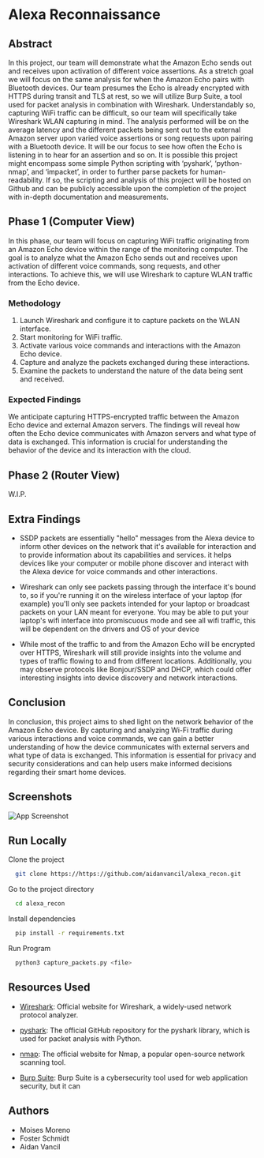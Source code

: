 
# Alexa Reconnaissance

## Abstract 
In this project, our team will demonstrate what the Amazon Echo sends out and receives upon activation of different voice assertions. As a stretch goal we will focus on the same analysis for when the Amazon Echo pairs with Bluetooth devices. Our team presumes the Echo is already encrypted with HTTPS during transit and TLS at rest, so we will utilize Burp Suite, a tool used for packet analysis in combination with Wireshark. Understandably so, capturing WiFi traffic can be difficult, so our team will specifically take Wireshark WLAN capturing in mind. The analysis performed will be on the average latency and the different packets being sent out to the external Amazon server upon varied voice assertions or song requests upon pairing with a Bluetooth device. It will be our focus to see how often the Echo is listening in to hear for an assertion and so on. It is possible this project might encompass some simple Python scripting with ‘pyshark’, ‘python-nmap’, and ‘impacket’, in order to further parse packets for human-readability. If so, the scripting and analysis of this project will be hosted on Github and can be publicly accessible upon the completion of the project with in-depth documentation and measurements.

## Phase 1 (Computer View)
In this phase, our team will focus on capturing WiFi traffic originating from an Amazon Echo device within the range of the monitoring computer. The goal is to analyze what the Amazon Echo sends out and receives upon activation of different voice commands, song requests, and other interactions. To achieve this, we will use Wireshark to capture WLAN traffic from the Echo device.

### Methodology
1. Launch Wireshark and configure it to capture packets on the WLAN interface.
2. Start monitoring for WiFi traffic.
3. Activate various voice commands and interactions with the Amazon Echo device.
4. Capture and analyze the packets exchanged during these interactions.
5. Examine the packets to understand the nature of the data being sent and received.

### Expected Findings
We anticipate capturing HTTPS-encrypted traffic between the Amazon Echo device and external Amazon servers. The findings will reveal how often the Echo device communicates with Amazon servers and what type of data is exchanged. This information is crucial for understanding the behavior of the device and its interaction with the cloud.

## Phase 2 (Router View)
W.I.P.

## Extra Findings
- SSDP packets are essentially "hello" messages from the Alexa device to inform other devices on the network that it's available for interaction and to provide information about its capabilities and services.  it helps devices like your computer or mobile phone discover and interact with the Alexa device for voice commands and other interactions.

- Wireshark can only see packets passing through the interface it's bound to, so if you're running it on the wireless interface of your laptop (for example) you'll only see packets intended for your laptop or broadcast packets on your LAN meant for everyone. You may be able to put your laptop's wifi interface into promiscuous mode and see all wifi traffic, this will be dependent on the drivers and OS of your device

- While most of the traffic to and from the Amazon Echo will be encrypted over HTTPS, Wireshark will still provide insights into the volume and types of traffic flowing to and from different locations. Additionally, you may observe protocols like Bonjour/SSDP and DHCP, which could offer interesting insights into device discovery and network interactions.

## Conclusion
In conclusion, this project aims to shed light on the network behavior of the Amazon Echo device. By capturing and analyzing Wi-Fi traffic during various interactions and voice commands, we can gain a better understanding of how the device communicates with external servers and what type of data is exchanged. This information is essential for privacy and security considerations and can help users make informed decisions regarding their smart home devices.


## Screenshots

![App Screenshot](https://via.placeholder.com/468x300?text=App+Screenshot+Here)

## Run Locally

Clone the project

```bash
  git clone https://https://github.com/aidanvancil/alexa_recon.git
```

Go to the project directory

```bash
  cd alexa_recon
```

Install dependencies

```bash
  pip install -r requirements.txt
```

Run Program

```bash
  python3 capture_packets.py <file>
```


## Resources Used

- [Wireshark](https://www.wireshark.org/): Official website for Wireshark, a widely-used network protocol analyzer.

- [pyshark](https://github.com/KimiNewt/pyshark): The official GitHub repository for the pyshark library, which is used for packet analysis with Python.

- [nmap](https://nmap.org/): The official website for Nmap, a popular open-source network scanning tool.

- [Burp Suite](https://portswigger.net/burp): Burp Suite is a cybersecurity tool used for web application security, but it can


## Authors
- Moises Moreno
- Foster Schmidt
- Aidan Vancil
